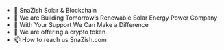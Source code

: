 - 👋 SnaZish Solar & Blockchain
- 👀 We are Building Tomorrow’s Renewable Solar Energy Power Company
- 🌱 With Your Support We Can Make a Difference
- 💞️ We are offering a crypto token
- 📫 How to reach us                  SnaZish.com

<!---
SnaZish/SnaZish is a ✨ special ✨ repository because its `README.md` (this file) appears on your GitHub profile.
You can click the Preview link to take a look at your changes.
--->
